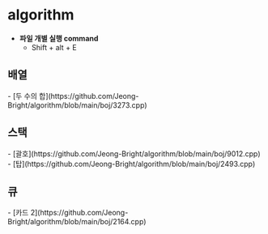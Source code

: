 # algorithm


- **파일 개별 실행 command**
  - Shift + alt + E

<h2>배열</h2>
- [두 수의 합](https://github.com/Jeong-Bright/algorithm/blob/main/boj/3273.cpp)
<h2>스택</h2>
- [괄호](https://github.com/Jeong-Bright/algorithm/blob/main/boj/9012.cpp)<br>
- [탑](https://github.com/Jeong-Bright/algorithm/blob/main/boj/2493.cpp)
<h2>큐</h2>
- [카드 2](https://github.com/Jeong-Bright/algorithm/blob/main/boj/2164.cpp)
